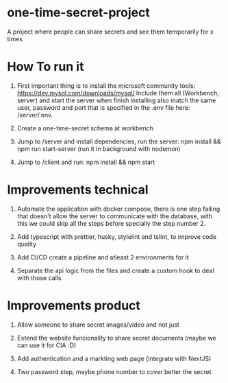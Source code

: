# one-time-secret-project
A project where people can share secrets and see them temporarily for x times

# How To run it

1) First important thing is to install the microsoft community tools: https://dev.mysql.com/downloads/mysql/ Include them all (Workbench, server) and start the server when finish installing
also match the same user, password and port that is specified in the .env file here: /server/.env.

2) Create a one-time-secret schema at workbench

3) Jump to /server and install dependencies, run the server: npm install && npm run start-server (run it in background with nodemon)

4) Jump to /client and run: npm install && npm start

# Improvements technical

1) Automate the application with docker compose, there is one step failing that doesn't allow the server to communicate with the database, with this we could skip all the steps before 
specially the step number 2.

2) Add typescript with prettier, husky, stylelint and tslint, to improve code quality

3) Add CI/CD create a pipeline and atleast 2 environments for it

4) Separate the api logic from the files and create a custom hook to deal with those calls


# Improvements product

1) Allow someone to share secret images/video and not just 

2) Extend the website funcionality to share secret documents (maybe we can use it for CIA :D)

3) Add authentication and a markting web page (integrate with NextJS)

4) Two password step, maybe phone number to cover better the secret

